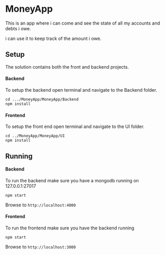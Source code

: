 # MoneyApp

This is an app where i can come and see the state of all my accounts and debts i owe.

i can use it to keep track of the amount i owe.

## Setup
The solution contains both the front and backend projects. 

#### Backend
To setup the backend open terminal and navigate to the Backend folder.
```
cd .../MoneyApp/MoneyApp/Backend
npm install
```
#### Frontend
To setup the front end open terminal and navigate to the UI folder.
```
cd ../MoneyApp/MoneyApp/UI
npm install
```

## Running

#### Backend
To run the backend make sure you have a mongodb running on 127.0.0.1:27017
```
npm start
```
Browse to ```http://localhost:4000```

#### Frontend
To run the frontend make sure you have the backend running
```
npm start
```
Browse to ```http://localhost:3000```